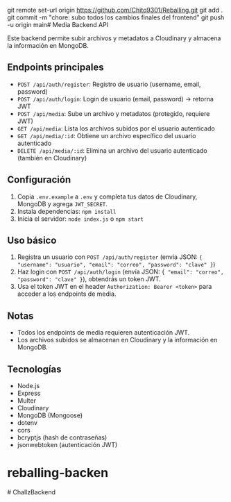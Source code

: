 git remote set-url origin https://github.com/Chito9301/Reballing.git
git add .
git commit -m "chore: subo todos los cambios finales del frontend"
git push -u origin main# Media Backend API

Este backend permite subir archivos y metadatos a Cloudinary y almacena la información en MongoDB.


## Endpoints principales
- `POST /api/auth/register`: Registro de usuario (username, email, password)
- `POST /api/auth/login`: Login de usuario (email, password) → retorna JWT
- `POST /api/media`: Sube un archivo y metadatos (protegido, requiere JWT)
- `GET /api/media`: Lista los archivos subidos por el usuario autenticado
- `GET /api/media/:id`: Obtiene un archivo específico del usuario autenticado
- `DELETE /api/media/:id`: Elimina un archivo del usuario autenticado (también en Cloudinary)


## Configuración
1. Copia `.env.example` a `.env` y completa tus datos de Cloudinary, MongoDB y agrega `JWT_SECRET`.
2. Instala dependencias: `npm install`
3. Inicia el servidor: `node index.js` o `npm start`

## Uso básico
1. Registra un usuario con `POST /api/auth/register` (envía JSON: `{ "username": "usuario", "email": "correo", "password": "clave" }`)
2. Haz login con `POST /api/auth/login` (envía JSON: `{ "email": "correo", "password": "clave" }`), obtendrás un token JWT.
3. Usa el token JWT en el header `Authorization: Bearer <token>` para acceder a los endpoints de media.

## Notas
- Todos los endpoints de media requieren autenticación JWT.
- Los archivos subidos se almacenan en Cloudinary y la información en MongoDB.


## Tecnologías
- Node.js
- Express
- Multer
- Cloudinary
- MongoDB (Mongoose)
- dotenv
- cors
- bcryptjs (hash de contraseñas)
- jsonwebtoken (autenticación JWT)
# reballing-backen
#   C h a l l z B a c k e n d  
 